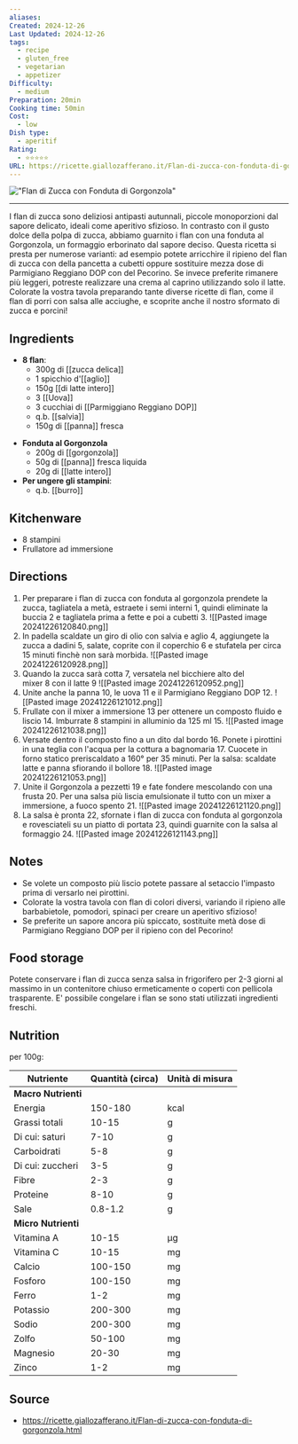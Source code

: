 ```yaml
---
aliases: 
Created: 2024-12-26
Last Updated: 2024-12-26
tags:
  - recipe
  - gluten_free
  - vegetarian
  - appetizer
Difficulty:
  - medium
Preparation: 20min
Cooking time: 50min
Cost:
  - low
Dish type:
  - aperitif
Rating:
  - ⭐⭐⭐⭐⭐
URL: https://ricette.giallozafferano.it/Flan-di-zucca-con-fonduta-di-gorgonzola.html
---
```

!["Flan di Zucca con Fonduta di Gorgonzola"](https://www.giallozafferano.it/images/289-28916/Flan-di-zucca-con-fonduta-di-gorgonzola_450x300.jpg)

---
I flan di zucca sono deliziosi antipasti autunnali, piccole monoporzioni dal sapore delicato, ideali come aperitivo sfizioso. In contrasto con il gusto dolce della polpa di zucca, abbiamo guarnito i flan con una fonduta al Gorgonzola, un formaggio erborinato dal sapore deciso. Questa ricetta si presta per numerose varianti: ad esempio potete arricchire il ripieno del flan di zucca con della pancetta a cubetti oppure sostituire mezza dose di Parmigiano Reggiano DOP con del Pecorino. Se invece preferite rimanere più leggeri, potreste realizzare una crema al caprino utilizzando solo il latte. Colorate la vostra tavola preparando tante diverse ricette di flan, come il flan di porri con salsa alle acciughe, e scoprite anche il nostro sformato di zucca e porcini!
## Ingredients
* **8 flan**:
	- 300g di [[zucca delica]]
	- 1 spicchio d'[[aglio]]
	- 150g [[di latte intero]]
	- 3 [[Uova]]
	- 3 cucchiai di [[Parmiggiano Reggiano DOP]]
	- q.b. [[salvia]]
	- 150g di [[panna]] fresca

- **Fonduta al Gorgonzola**
	- 200g di [[gorgonzola]]
	- 50g di [[panna]] fresca liquida
	- 20g di [[latte intero]]
- **Per ungere gli stampini**:
	- q.b. [[burro]]

## Kitchenware
* 8 stampini
* Frullatore ad immersione
## Directions
1. Per preparare i flan di zucca con fonduta al gorgonzola prendete la zucca, tagliatela a metà, estraete i semi interni 1, quindi eliminate la buccia 2 e tagliatela prima a fette e poi a cubetti 3.
![[Pasted image 20241226120840.png]]
2. In padella scaldate un giro di olio con salvia e aglio 4, aggiungete la zucca a dadini 5, salate, coprite con il coperchio 6 e stufatela per circa 15 minuti finchè non sarà morbida.
![[Pasted image 20241226120928.png]]
3. Quando la zucca sarà cotta 7, versatela nel bicchiere alto del mixer 8 con il latte 9
![[Pasted image 20241226120952.png]]
4. Unite anche la panna 10, le uova 11 e il Parmigiano Reggiano DOP 12.
![[Pasted image 20241226121012.png]]
5. Frullate con il mixer a immersione 13 per ottenere un composto fluido e liscio 14. Imburrate 8 stampini in alluminio da 125 ml 15. 
![[Pasted image 20241226121038.png]]
6. Versate dentro il composto fino a un dito dal bordo 16. Ponete i pirottini in una teglia con l'acqua per la cottura a bagnomaria 17. Cuocete in forno statico preriscaldato a 160° per 35 minuti. Per la salsa: scaldate latte e panna sfiorando il bollore 18. 
![[Pasted image 20241226121053.png]]
7. Unite il Gorgonzola a pezzetti 19 e fate fondere mescolando con una frusta 20. Per una salsa più liscia emulsionate il tutto con un mixer a immersione, a fuoco spento 21.
![[Pasted image 20241226121120.png]]
8. La salsa è pronta 22, sfornate i flan di zucca con fonduta al gorgonzola e rovesciateli su un piatto di portata 23, quindi guarnite con la salsa al formaggio 24.
![[Pasted image 20241226121143.png]]
## Notes
- Se volete un composto più liscio potete passare al setaccio l'impasto prima di versarlo nei pirottini.
- Colorate la vostra tavola con flan di colori diversi, variando il ripieno alle barbabietole, pomodori, spinaci per creare un aperitivo sfizioso!
- Se preferite un sapore ancora più spiccato, sostituite metà dose di Parmigiano Reggiano DOP per il ripieno con del Pecorino!
## Food storage
Potete conservare i flan di zucca senza salsa in frigorifero per 2-3 giorni al massimo in un contenitore chiuso ermeticamente o coperti con pellicola trasparente. E' possibile congelare i flan se sono stati utilizzati ingredienti freschi.
## Nutrition
per 100g:

| Nutriente           | Quantità (circa) | Unità di misura |
| ------------------- | ---------------- | --------------- |
| **Macro Nutrienti** |                  |                 |
| Energia             | 150-180          | kcal            |
| Grassi totali       | 10-15            | g               |
| Di cui: saturi      | 7-10             | g               |
| Carboidrati         | 5-8              | g               |
| Di cui: zuccheri    | 3-5              | g               |
| Fibre               | 2-3              | g               |
| Proteine            | 8-10             | g               |
| Sale                | 0.8-1.2          | g               |
| **Micro Nutrienti** |                  |                 |
| Vitamina A          | 10-15            | μg              |
| Vitamina C          | 10-15            | mg              |
| Calcio              | 100-150          | mg              |
| Fosforo             | 100-150          | mg              |
| Ferro               | 1-2              | mg              |
| Potassio            | 200-300          | mg              |
| Sodio               | 200-300          | mg              |
| Zolfo               | 50-100           | mg              |
| Magnesio            | 20-30            | mg              |
| Zinco               | 1-2              | mg              |
## Source
- https://ricette.giallozafferano.it/Flan-di-zucca-con-fonduta-di-gorgonzola.html